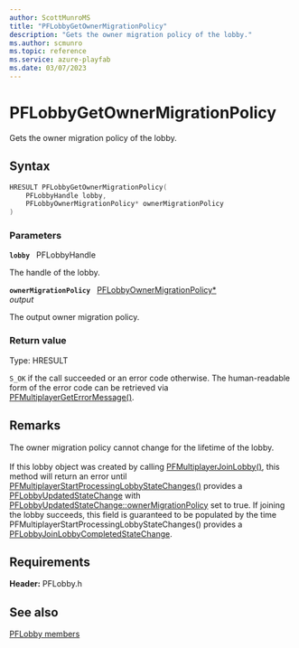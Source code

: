 ```yaml
---
author: ScottMunroMS
title: "PFLobbyGetOwnerMigrationPolicy"
description: "Gets the owner migration policy of the lobby."
ms.author: scmunro
ms.topic: reference
ms.service: azure-playfab
ms.date: 03/07/2023
---
```


# PFLobbyGetOwnerMigrationPolicy  

Gets the owner migration policy of the lobby.  

## Syntax  
  
```cpp
HRESULT PFLobbyGetOwnerMigrationPolicy(  
    PFLobbyHandle lobby,  
    PFLobbyOwnerMigrationPolicy* ownerMigrationPolicy  
)  
```  
  
### Parameters  
  
**`lobby`** &nbsp; PFLobbyHandle  
  
The handle of the lobby.  
  
**`ownerMigrationPolicy`** &nbsp; [PFLobbyOwnerMigrationPolicy*](../enums/pflobbyownermigrationpolicy.md)  
*output*  
  
The output owner migration policy.  
  
  
### Return value
Type: HRESULT
  
```S_OK``` if the call succeeded or an error code otherwise. The human-readable form of the error code can be retrieved via [PFMultiplayerGetErrorMessage()](../../pfmultiplayer/functions/pfmultiplayergeterrormessage.md).
  
## Remarks  
  
The owner migration policy cannot change for the lifetime of the lobby. <br /><br /> If this lobby object was created by calling [PFMultiplayerJoinLobby()](pfmultiplayerjoinlobby.md), this method will return an error until [PFMultiplayerStartProcessingLobbyStateChanges()](pfmultiplayerstartprocessinglobbystatechanges.md) provides a [PFLobbyUpdatedStateChange](../structs/pflobbyupdatedstatechange.md) with [PFLobbyUpdatedStateChange::ownerMigrationPolicy](../structs/pflobbyupdatedstatechange.md) set to true. If joining the lobby succeeds, this field is guaranteed to be populated by the time PFMultiplayerStartProcessingLobbyStateChanges() provides a [PFLobbyJoinLobbyCompletedStateChange](../structs/pflobbyjoinlobbycompletedstatechange.md).
  
## Requirements  
  
**Header:** PFLobby.h
  
## See also  
[PFLobby members](../pflobby_members.md)  

  
  
